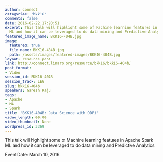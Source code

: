 ```yaml
---
author: connect
categories: "bkk16"
comments: false
date: 2016-02-22 17:20:51
excerpt: This talk will highlight some of Machine learning features in Apache Spark
  ML and how it can be leveraged to do data mining and Predictive Analytics
featured_image_name: BKK16-404B.jpg
image:
  featured: true
  file_name: BKK16-404B.jpg
  path: /assets/images/featured-images/BKK16-404B.jpg
layout: resource-post
link: http://connect.linaro.org/resource/bkk16/bkk16-404b/
post_format:
- Video
session_id: BKK16-404B
session_track: LEG
slug: bkk16-404b
speakers: Ganesh Raju
tags:
- Apache
- ML
- Spark
title: 'BKK16-404B: Data Science with ODPi'
video_length: 00:00
video_thumbnail: None
wordpress_id: 3369
---
```


This talk will highlight some of Machine learning features in Apache Spark ML and how it can be leveraged to do data mining and Predictive Analytics

Event Date: March 10, 2016